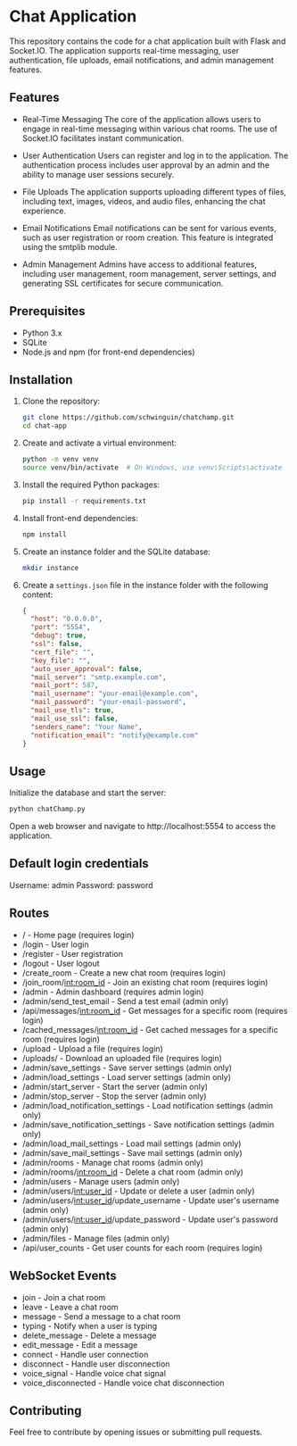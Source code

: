 # Chat Application

This repository contains the code for a chat application built with Flask and Socket.IO. The application supports real-time messaging, user authentication, file uploads, email notifications, and admin management features.

## Features

- Real-Time Messaging
The core of the application allows users to engage in real-time messaging within various chat rooms. The use of Socket.IO facilitates instant communication.

- User Authentication
Users can register and log in to the application. The authentication process includes user approval by an admin and the ability to manage user sessions securely.

- File Uploads
The application supports uploading different types of files, including text, images, videos, and audio files, enhancing the chat experience.

- Email Notifications
Email notifications can be sent for various events, such as user registration or room creation. This feature is integrated using the smtplib module.

- Admin Management
Admins have access to additional features, including user management, room management, server settings, and generating SSL certificates for secure communication.

## Prerequisites

- Python 3.x
- SQLite
- Node.js and npm (for front-end dependencies)

## Installation

1. Clone the repository:
    ```bash
    git clone https://github.com/schwinguin/chatchamp.git
    cd chat-app
    ```

2. Create and activate a virtual environment:
    ```bash
    python -m venv venv
    source venv/bin/activate  # On Windows, use venv\Scripts\activate
    ```

3. Install the required Python packages:
    ```bash
    pip install -r requirements.txt
    ```

4. Install front-end dependencies:
    ```bash
    npm install
    ```

5. Create an instance folder and the SQLite database:
    ```bash
    mkdir instance
    ```

6. Create a `settings.json` file in the instance folder with the following content:
    ```json
    {
      "host": "0.0.0.0",
      "port": "5554",
      "debug": true,
      "ssl": false,
      "cert_file": "",
      "key_file": "",
      "auto_user_approval": false,
      "mail_server": "smtp.example.com",
      "mail_port": 587,
      "mail_username": "your-email@example.com",
      "mail_password": "your-email-password",
      "mail_use_tls": true,
      "mail_use_ssl": false,
      "senders_name": "Your Name",
      "notification_email": "notify@example.com"
    }
    ```

## Usage

Initialize the database and start the server:
```bash
python chatChamp.py

```
Open a web browser and navigate to http://localhost:5554 to access the application.

## Default login credentials

Username: admin
Password: password

## Routes
- / - Home page (requires login)
- /login - User login
- /register - User registration
- /logout - User logout
- /create_room - Create a new chat room (requires login)
- /join_room/<int:room_id> - Join an existing chat room (requires login)
- /admin - Admin dashboard (requires admin login)
- /admin/send_test_email - Send a test email (admin only)
- /api/messages/<int:room_id> - Get messages for a specific room (requires login)
- /cached_messages/<int:room_id> - Get cached messages for a specific room (requires login)
- /upload - Upload a file (requires login)
- /uploads/ - Download an uploaded file (requires login)
- /admin/save_settings - Save server settings (admin only)
- /admin/load_settings - Load server settings (admin only)
- /admin/start_server - Start the server (admin only)
- /admin/stop_server - Stop the server (admin only)
- /admin/load_notification_settings - Load notification settings (admin only)
- /admin/save_notification_settings - Save notification settings (admin only)
- /admin/load_mail_settings - Load mail settings (admin only)
- /admin/save_mail_settings - Save mail settings (admin only)
- /admin/rooms - Manage chat rooms (admin only)
- /admin/rooms/<int:room_id> - Delete a chat room (admin only)
- /admin/users - Manage users (admin only)
- /admin/users/<int:user_id> - Update or delete a user (admin only)
- /admin/users/<int:user_id>/update_username - Update user's username (admin only)
- /admin/users/<int:user_id>/update_password - Update user's password (admin only)
- /admin/files - Manage files (admin only)
- /api/user_counts - Get user counts for each room (requires login)

## WebSocket Events
- join - Join a chat room
- leave - Leave a chat room
- message - Send a message to a chat room
- typing - Notify when a user is typing
- delete_message - Delete a message
- edit_message - Edit a message
- connect - Handle user connection
- disconnect - Handle user disconnection
- voice_signal - Handle voice chat signal
- voice_disconnected - Handle voice chat disconnection

## Contributing
Feel free to contribute by opening issues or submitting pull requests.
